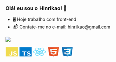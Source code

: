 ###  Olá! eu sou o Hinrikao! 👋



- 🖥️ Hoje trabalho com front-end
- 📬 Contate-me no e-mail: hinrikao@gmail.com

 <div>
   <a href="https://github.com/Eversonpereiraa">
      <img height=200 align="center" src="https://github-readme-stats.vercel.app/api?username=Hinrique" />
</a>
</div>
<div>
 <div style="display: inline_block"><br>
  <img align="center" alt="Rafa-Js" height="30" width="40" src="https://raw.githubusercontent.com/devicons/devicon/master/icons/javascript/javascript-plain.svg">
  <img align="center" alt="Rafa-Ts" height="30" width="40" src="https://raw.githubusercontent.com/devicons/devicon/master/icons/typescript/typescript-plain.svg">
  <img align="center" alt="Rafa-React" height="30" width="40" src="https://raw.githubusercontent.com/devicons/devicon/master/icons/react/react-original.svg">
  <img align="center" alt="Rafa-HTML" height="30" width="40" src="https://raw.githubusercontent.com/devicons/devicon/master/icons/html5/html5-original.svg">
  <img align="center" alt="Rafa-CSS" height="30" width="40" src="https://raw.githubusercontent.com/devicons/devicon/master/icons/css3/css3-original.svg">
 
</div>
</div>
